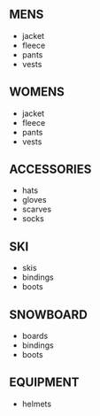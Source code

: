 ## MENS
* jacket
* fleece
* pants
* vests

## WOMENS
* jacket
* fleece
* pants
* vests

## ACCESSORIES
* hats
* gloves
* scarves
* socks

## SKI
* skis
* bindings
* boots

## SNOWBOARD
* boards
* bindings
* boots

## EQUIPMENT
* helmets
